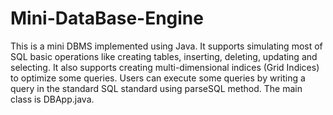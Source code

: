 # Mini-DataBase-Engine

This is a mini DBMS implemented using Java. It supports simulating most of SQL basic operations like creating tables, inserting, deleting, updating and selecting. It also supports creating multi-dimensional indices (Grid Indices) to optimize some queries. Users can execute some queries by writing a query in the standard SQL standard using parseSQL method. The main class is DBApp.java.

